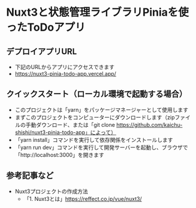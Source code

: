 # Nuxt3と状態管理ライブラリPiniaを使ったToDoアプリ

## デプロイアプリURL
- 下記のURLからアプリにアクセスできます
- https://nuxt3-pinia-todo-app.vercel.app/

## クイックスタート（ローカル環境で起動する場合）
- このプロジェクトは「yarn」をパッケージマネージャーとして使用します
- まずこのプロジェクトをコンピューターにダウンロードします（zipファイルの手動ダウンロード、または「git clone https://github.com/kaichu-shishi/nuxt3-pinia-todo-app」によって）
- 「yarn install」コマンドを実行して依存関係をインストールします
- 「yarn run dev」コマンドを実行して開発サーバーを起動し、ブラウザで「http://localhost:3000」を開きます

## 参考記事など
- Nuxt3プロジェクトの作成方法
  - 「1. Nuxt3とは」https://reffect.co.jp/vue/nuxt3/
